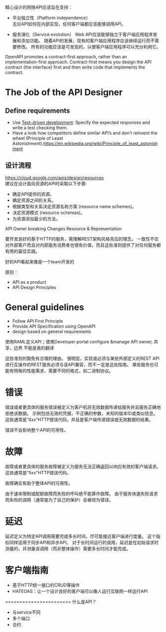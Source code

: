 精心设计的网络API应该旨在支持：
- 平台独立性（Platform independence）  
无论API如何在内部实现，任何客户端都应该能够调用API。

- 服务演化（Service evolution）
Web API应该能够独立于客户端应用程序发展和添加功能。 随着API的发展，现有的客户端应用程序应该继续运行而不需要修改。 所有的功能应该是可发现的，以便客户端应用程序可以充分利用它。


OpenAPI promotes a contract-first approach, rather than an implementation-first approach. Contract-first means you design the API contract (the interface) first and then write code that implements the contract.


# The Job of the API Designer

## Define requirements
- Use [Test-driven development](http://wiki.c2.com/?TestDrivenDevelopment): Specify the expected responses and write a test checking them.
- Have a look how competitors define similar API’s and don’t reinvent the wheel (Principle of Least Astonishment).https://en.wikipedia.org/wiki/Principle_of_least_astonishment





## 设计流程  
https://cloud.google.com/apis/design/resources  
建议在设计面向资源的API时采取以下步骤:  
- 确定API提供的资源。
- 确定资源之间的关系。
- 根据类型和关系决定资源名称方案 (resource name schemes)。
- 决定资源模式 (resource schemas)。
- 为资源添加最少的方法。


API Owner
breaking Changes
Resource & Representation


要开发良好的基于HTTP的服务，需理解REST架构风格背后的理念。
一致性不仅对外部客户而且对内部服务消费者也很有价值，而且这些准则提供了对任何服务都有用的最佳实践。

好的API看起来像是一个team开发的

原则：
- API as a product
- API Design Principles

# General guidelines
- Follow API First Principle
- Provide API Specification using OpenAPI
- design based on general requirements

使用RAML定义API；使用Developer portal configure &manage API
owner, 共享，边界
不能是表的翻译


这些准则的豁免有合理的理由。 很明显，实现或必须与某些外部定义的REST API进行互操作的REST服务必须与该API兼容，而不一定是这些指南。 某些服务也可能有特殊的性能需求，需要不同的格式，如二进制协议。

# 错误
错误或者更具体的服务错误被定义为客户机将无效数据传递给服务并且服务正确地拒绝该数据。 示例包括无效的凭据，不正确的参数，未知的版本ID或类似信息。 这些通常是“4xx”HTTP错误代码，并且是客户端传递错误或无效数据的结果。

错误不会影响整个API的可用性。

# 故障
故障或者更具体的服务故障被定义为服务无法正确返回以响应有效的客户端请求。 这些通常是“5xx”HTTP错误代码。

故障确实有助于整体API的可用性。

由于速率限制或配额故障而失败的呼叫绝不能算作故障。 由于服务快速失败请求而失败的调用（通常是为了自己的保护）会被视为错误。

# 延迟
延迟定义为特定API调用需要完成多长时间，尽可能接近客户端进行度量。 这个指标同样适用于同步API和异步API。 对于长时间运行的调用，延迟是在初始请求时测量的，并测量该调用（而非整体操作）需要多长时间才能完成。



# 客户端指南


- 基于HTTP统一接口的CRUD等操作
- HATEOAS：让一个设计良好的客户端可以像人运行互联网一样运行API

=======================
什么是API？
- 与service不同
- 多个端口
- 合约
